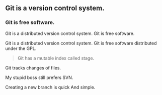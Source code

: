 ## Git is a version control system.
### Git is free software.

Git is a distributed version control system.
Git is free software.

Git is a distributed version control system.
Git is free software distributed under the GPL.

> Git has a mutable index called stage.

Git tracks changes of files.

My stupid boss still prefers SVN.

Creating a new branch is quick And simple.

